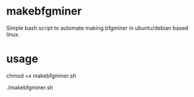 makebfgminer
============

Simple bash script to automate making bfgminer in ubuntu/debian based linux.


usage
============
chmod +x makebfgminer.sh

./makebfgminer.sh
